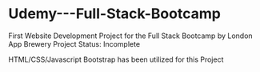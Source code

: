 # Udemy---Full-Stack-Bootcamp
First Website Development Project for the Full Stack Bootcamp by London App Brewery
Project Status: Incomplete

HTML/CSS/Javascript
Bootstrap has been utilized for this Project
